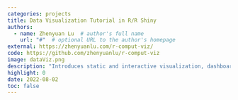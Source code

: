 ```yaml
---
categories: projects
title: Data Visualization Tutorial in R/R Shiny
authors:
  - name: Zhenyuan Lu  # author's full name
    url: "#"  # optional URL to the author's homepage
external: https://zhenyuanlu.com/r-comput-viz/
code: https://github.com/zhenyuanlu/r-comput-viz
image: dataViz.png
description: "Introduces static and interactive visualization, dashboard, and web app in R/R Shiny."
highlight: 0
date: 2022-08-02
toc: false
---
```

